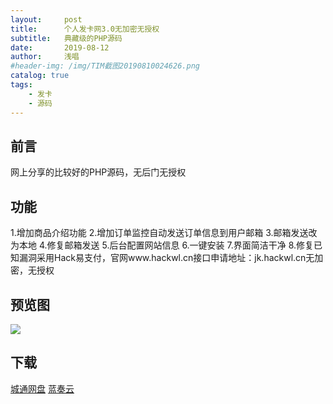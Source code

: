 ```yaml
---
layout:     post
title:      个人发卡网3.0无加密无授权
subtitle:   典藏级的PHP源码
date:       2019-08-12
author:     浅唱
#header-img: /img/TIM截图20190810024626.png
catalog: true
tags:
    - 发卡
    - 源码
---
```


## 前言
网上分享的比较好的PHP源码，无后门无授权

## 功能
1.增加商品介绍功能
2.增加订单监控自动发送订单信息到用户邮箱
3.邮箱发送改为本地
4.修复邮箱发送
5.后台配置网站信息
6.一键安装
7.界面简洁干净
8.修复已知漏洞采用Hack易支付，官网www.hackwl.cn接口申请地址：jk.hackwl.cn无加密，无授权

## 预览图
![](http://www.aeink.com/content/uploadfile/201707/thum-b6ad1499762121.jpg)

## 下载
[城通网盘](https://www.pipipan.com/fs/10221729-211236644)
[蓝奏云](https://pan.lanzou.com/1365911/?t)